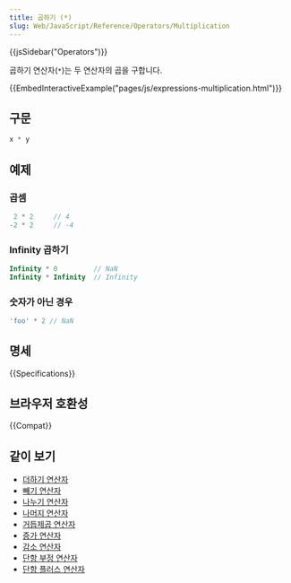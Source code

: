 ```yaml
---
title: 곱하기 (*)
slug: Web/JavaScript/Reference/Operators/Multiplication
---
```


{{jsSidebar("Operators")}}

곱하기 연산자(`*`)는 두 연산자의 곱을 구합니다.

{{EmbedInteractiveExample("pages/js/expressions-multiplication.html")}}

## 구문

```js
x * y
```

## 예제

### 곱셈

```js
 2 * 2     // 4
-2 * 2     // -4
```

### Infinity 곱하기

```js
Infinity * 0         // NaN
Infinity * Infinity  // Infinity
```

### 숫자가 아닌 경우

```js
'foo' * 2 // NaN
```

## 명세

{{Specifications}}

## 브라우저 호환성

{{Compat}}

## 같이 보기

- [더하기 연산자](/ko/docs/Web/JavaScript/Reference/Operators/Addition)
- [빼기 연산자](/ko/docs/Web/JavaScript/Reference/Operators/Subtraction)
- [나누기 연산자](/ko/docs/Web/JavaScript/Reference/Operators/Division)
- [나머지 연산자](/ko/docs/Web/JavaScript/Reference/Operators/Remainder)
- [거듭제곱 연산자](/ko/docs/Web/JavaScript/Reference/Operators/Exponentiation)
- [증가 연산자](/ko/docs/Web/JavaScript/Reference/Operators/Increment)
- [감소 연산자](/ko/docs/Web/JavaScript/Reference/Operators/Decrement)
- [단항 부정 연산자](/ko/docs/Web/JavaScript/Reference/Operators/Unary_negation)
- [단항 플러스 연산자](/ko/docs/Web/JavaScript/Reference/Operators/Unary_plus)
